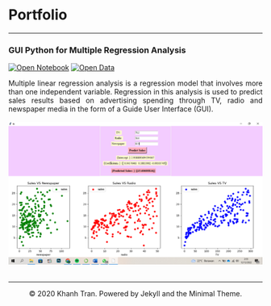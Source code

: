 # Portfolio
---
### GUI Python for Multiple Regression Analysis

[![Open Notebook](https://img.shields.io/badge/Jupyter-Open_Notebook-orange?logo=Jupyter)](projects/GUI-FORECASTING.html)
[![Open Data](https://img.shields.io/badge/XLSX-Open%20Data-brightgreen)](xlsx/Advertising.xlsx)


<div style="text-align: justify">Multiple linear regression analysis is a regression model that involves more than one independent variable. Regression in this analysis is used to predict sales results based on advertising spending through TV, radio and newspaper media in the form of a Guide User Interface (GUI).</div>
<br>
<center><img src="images/gui.png"></center>
<br>

---
<center>© 2020 Khanh Tran. Powered by Jekyll and the Minimal Theme.</center>
